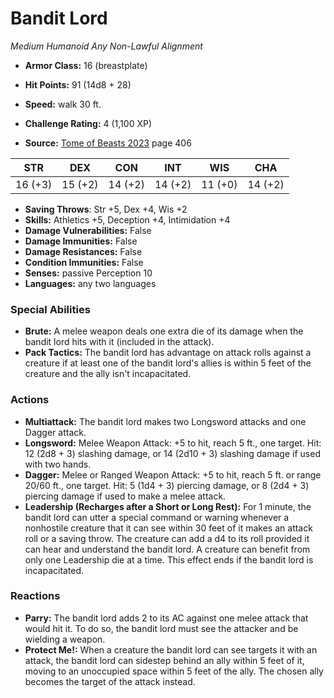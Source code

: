 # Bandit Lord

*Medium* *Humanoid* *Any Non-Lawful Alignment*

- **Armor Class:** 16 (breastplate)
- **Hit Points:** 91 (14d8 + 28)
- **Speed:** walk 30 ft.

- **Challenge Rating:** 4 (1,100 XP)
- **Source:** [Tome of Beasts 2023](https://koboldpress.com/kpstore/product/tome-of-beasts-1-2023-edition/) page 406

| STR | DEX | CON | INT | WIS | CHA |
| --- | --- | --- | --- | --- | --- |
| 16 (+3) | 15 (+2) | 14 (+2) | 14 (+2) | 11 (+0) | 14 (+2) |

- **Saving Throws**: Str +5, Dex +4, Wis +2
- **Skills:** Athletics +5, Deception +4, Intimidation +4
- **Damage Vulnerabilities:** False
- **Damage Immunities:** False
- **Damage Resistances:** False
- **Condition Immunities:** False
- **Senses:** passive Perception 10
- **Languages:** any two languages

### Special Abilities

- **Brute:** A melee weapon deals one extra die of its damage when the bandit lord hits with it (included in the attack).
- **Pack Tactics:** The bandit lord has advantage on attack rolls against a creature if at least one of the bandit lord's allies is within 5 feet of the creature and the ally isn't incapacitated.

### Actions

- **Multiattack:** The bandit lord makes two Longsword attacks and one Dagger attack.
- **Longsword:** Melee Weapon Attack: +5 to hit, reach 5 ft., one target. Hit: 12 (2d8 + 3) slashing damage, or 14 (2d10 + 3) slashing damage if used with two hands.
- **Dagger:** Melee or Ranged Weapon Attack: +5 to hit, reach 5 ft. or range 20/60 ft., one target. Hit: 5 (1d4 + 3) piercing damage, or 8 (2d4 + 3) piercing damage if used to make a melee attack.
- **Leadership (Recharges after a Short or Long Rest):** For 1 minute, the bandit lord can utter a special command or warning whenever a nonhostile creature that it can see within 30 feet of it makes an attack roll or a saving throw. The creature can add a d4 to its roll provided it can hear and understand the bandit lord. A creature can benefit from only one Leadership die at a time. This effect ends if the bandit lord is incapacitated.

### Reactions

- **Parry:** The bandit lord adds 2 to its AC against one melee attack that would hit it. To do so, the bandit lord must see the attacker and be wielding a weapon.
- **Protect Me!:** When a creature the bandit lord can see targets it with an attack, the bandit lord can sidestep behind an ally within 5 feet of it, moving to an unoccupied space within 5 feet of the ally. The chosen ally becomes the target of the attack instead.
